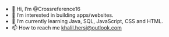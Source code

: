 - 👋 Hi, I’m @Crossreference16
- 👀 I’m interested in building apps/websites.
- 🌱 I’m currently learning Java, SQL, JavaScript, CSS and HTML.
- 📫 How to reach me khalil.hersi@outlook.com

<!---
Crossreference16/Crossreference16 is a ✨ special ✨ repository because its `README.md` (this file) appears on your GitHub profile.
You can click the Preview link to take a look at your changes.
--->
